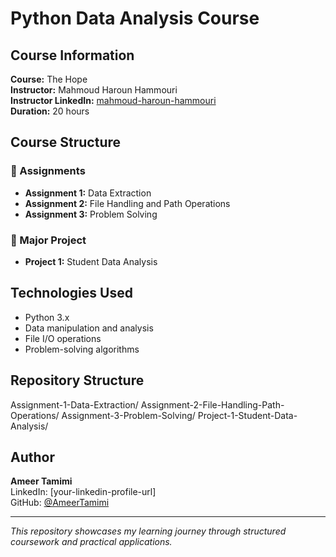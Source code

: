 # Python Data Analysis Course

## Course Information
**Course:** The Hope  
**Instructor:** Mahmoud Haroun Hammouri  
**Instructor LinkedIn:** [mahmoud-haroun-hammouri](https://www.linkedin.com/in/mahmoud-haroun-hammouri-433595125/)  
**Duration:** 20 hours

## Course Structure
### 📝 Assignments
- **Assignment 1:** Data Extraction
- **Assignment 2:** File Handling and Path Operations  
- **Assignment 3:** Problem Solving

### 🎯 Major Project
- **Project 1:** Student Data Analysis

## Technologies Used
- Python 3.x
- Data manipulation and analysis
- File I/O operations
- Problem-solving algorithms


## Repository Structure
Assignment-1-Data-Extraction/
Assignment-2-File-Handling-Path-Operations/
Assignment-3-Problem-Solving/
Project-1-Student-Data-Analysis/


## Author
**Ameer Tamimi**  
LinkedIn: [your-linkedin-profile-url]  
GitHub: [@AmeerTamimi](https://github.com/AmeerTamimi)

---
*This repository showcases my learning journey through structured coursework and practical applications.*
